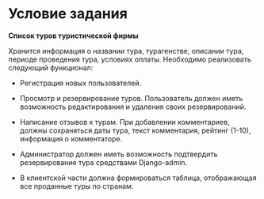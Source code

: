 # Условие задания

**Список туров туристической фирмы**   

Хранится информация о названии тура, турагенстве, описании тура, периоде
проведения тура, условиях оплаты.
Необходимо реализовать следующий функционал:  

*  Регистрация новых пользователей.  

*  Просмотр и резервирование туров. Пользователь должен иметь возможность
редактирования и удаления своих резервирований.  

*  Написание отзывов к турам. При добавлении комментариев, должны
сохраняться даты тура, текст комментария, рейтинг (1-10), информация о
комментаторе.  

*  Администратор должен иметь возможность подтвердить резервирование
тура средствами Django-admin.  

*  В клиентской части должна формироваться таблица, отображающая все
проданные туры по странам.